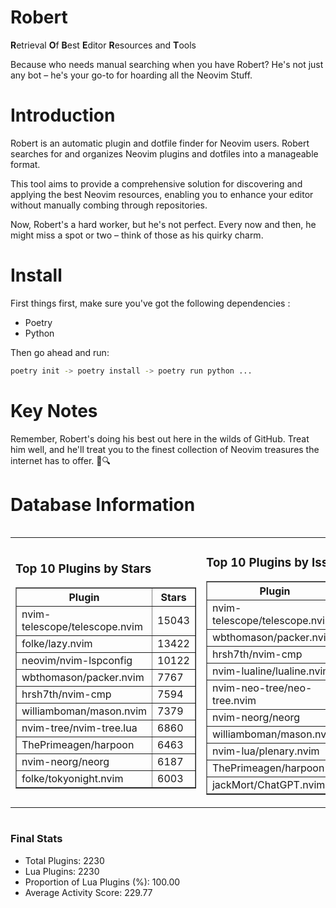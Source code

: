 # Robert

**R**etrieval
**O**f
**B**est
**E**ditor
**R**esources and
**T**ools

Because who needs manual searching when you have Robert?
He's not just any bot – he's your go-to for hoarding all the Neovim Stuff.

# Introduction
Robert is an automatic plugin and dotfile finder for Neovim users. Robert searches for and organizes Neovim plugins and dotfiles into a manageable format.

This tool aims to provide a comprehensive solution for discovering and applying the best Neovim resources, enabling you to enhance your editor without manually combing through repositories.

Now, Robert's a hard worker, but he's not perfect. Every now and then, he might miss a spot or two – think of those as his quirky charm. 

# Install
 First things first, make sure you've got the following dependencies :
  - Poetry 
  - Python 

Then go ahead and run:

```bash
poetry init -> poetry install -> poetry run python ...
```
# Key Notes

Remember, Robert's doing his best out here in the wilds of GitHub. Treat him well, and he'll treat you to the finest collection of Neovim treasures the internet has to offer. 🎩🔍


# Database Information

<div style='display:flex;flex-direction:row;justify-content:space-between;'><table><tr><td><h3>Top 10 Plugins by Stars</h3><table border="1"><tr><th>Plugin</th><th>Stars</th></tr><tr><td>nvim-telescope/telescope.nvim</td><td>15043</td></tr><tr><td>folke/lazy.nvim</td><td>13422</td></tr><tr><td>neovim/nvim-lspconfig</td><td>10122</td></tr><tr><td>wbthomason/packer.nvim</td><td>7767</td></tr><tr><td>hrsh7th/nvim-cmp</td><td>7594</td></tr><tr><td>williamboman/mason.nvim</td><td>7379</td></tr><tr><td>nvim-tree/nvim-tree.lua</td><td>6860</td></tr><tr><td>ThePrimeagen/harpoon</td><td>6463</td></tr><tr><td>nvim-neorg/neorg</td><td>6187</td></tr><tr><td>folke/tokyonight.nvim</td><td>6003</td></tr></table></td><td><h3>Top 10 Plugins by Issues</h3><table border="1"><tr><th>Plugin</th><th>Issues</th></tr><tr><td>nvim-telescope/telescope.nvim</td><td>339</td></tr><tr><td>wbthomason/packer.nvim</td><td>306</td></tr><tr><td>hrsh7th/nvim-cmp</td><td>263</td></tr><tr><td>nvim-lualine/lualine.nvim</td><td>215</td></tr><tr><td>nvim-neo-tree/neo-tree.nvim</td><td>208</td></tr><tr><td>nvim-neorg/neorg</td><td>177</td></tr><tr><td>williamboman/mason.nvim</td><td>176</td></tr><tr><td>nvim-lua/plenary.nvim</td><td>138</td></tr><tr><td>ThePrimeagen/harpoon</td><td>115</td></tr><tr><td>jackMort/ChatGPT.nvim</td><td>106</td></tr></table></td><td><h3>Top 10 Plugins by Forks</h3><table border="1"><tr><th>Plugin</th><th>Forks</th></tr><tr><td>neovim/nvim-lspconfig</td><td>2038</td></tr><tr><td>nvim-telescope/telescope.nvim</td><td>817</td></tr><tr><td>nvim-tree/nvim-tree.lua</td><td>603</td></tr><tr><td>nvim-lualine/lualine.nvim</td><td>459</td></tr><tr><td>folke/tokyonight.nvim</td><td>394</td></tr><tr><td>hrsh7th/nvim-cmp</td><td>379</td></tr><tr><td>ThePrimeagen/harpoon</td><td>355</td></tr><tr><td>folke/lazy.nvim</td><td>322</td></tr><tr><td>jackMort/ChatGPT.nvim</td><td>308</td></tr><tr><td>nvimdev/lspsaga.nvim</td><td>287</td></tr></table></td></tr></table></div>

### Final Stats
- Total Plugins: 2230
- Lua Plugins: 2230
- Proportion of Lua Plugins (%): 100.00
- Average Activity Score: 229.77
